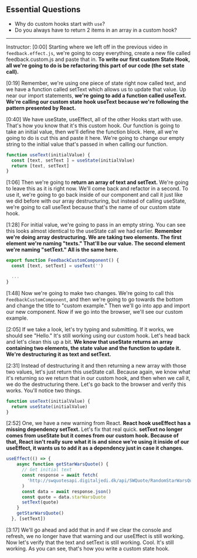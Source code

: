 ## Essential Questions

- Why do custom hooks start with `use`?
- Do you always have to return 2 items in an array in a custom hook?

---

Instructor: [0:00] Starting where we left off in the previous video in `feedback.effect.js`, we're going to copy everything, create a new file called feedback.custom.js and paste that in. **To write our first custom State Hook, all we're going to do is be refactoring this part of our code (the set state call).**

[0:19] Remember, we're using one piece of state right now called text, and we have a function called setText which allows us to update that value. Up near our import statements, **we're going to add a function called useText. We're calling our custom state hook useText because we're following the pattern presented by React.**

[0:40] We have useState, useEffect, all of the other Hooks start with use. That's how you know that it's this custom hook. Our function is going to take an initial value, then we'll define the function block. Here, all we're going to do is cut this and paste it here. We're going to change our empty string to the initial value that's passed in when calling our function.

```js
function useText(initialValue) {
  const [text, setText ] = useState(initialValue)
  return [text, setText]
}
```

[1:06] Then we're going to **return an array of text and setText.** We're going to leave this as it is right now. We'll come back and refactor in a second. To use it, we're going to go back inside of our component and call it just like we did before with our array destructuring, but instead of calling useState, we're going to call useText because that's the name of our custom state hook.

[1:28] For initial value, we're going to pass in an empty string. You can see this looks almost identical to the useState call we had earlier. **Remember we're doing array destructuring. We are taking two elements. The first element we're naming "texts." That'll be our value. The second element we're naming "setText." All is the same here.**

```js
export function FeedbackCustomComponent() {
  const [text, setText] = useText('')

  ...
}
```

[1:48] Now we're going to make two changes. We're going to call this `FeedbackCustomComponent`, and then we're going to go towards the bottom and change the title to "custom example." Then we'll go into app and import our new component. Now if we go into the browser, we'll see our custom example.

[2:05] If we take a look, let's try typing and submitting. If it works, we should see "Hello." It's still working using our custom hook. Let's head back and let's clean this up a bit. **We know that useState returns an array containing two elements, the state value and the function to update it. We're destructuring it as text and setText.**

[2:31] Instead of destructuring it and then returning a new array with those two values, let's just return this useState call. Because again, we know what it's returning so we return that in our custom hook, and then when we call it, we do the destructuring there. Let's go back to the browser and verify this works. You'll notice two things.

```js
function useText(initialValue) {
  return useState(initialValue)
}
```

[2:52] One, we have a new warning from React. **React hook useEffect has a missing dependency setText.** Let's fix that real quick. **setText no longer comes from useState but it comes from our custom hook. Because of that, React isn't really sure what it is and since we're using it inside of our useEffect, it wants us to add it as a dependency just in case it changes.**

```js
useEffect(() => {
    async function getStarWarsQuote() {
      // Get initial text
      const response = await fetch(
        'http://swquotesapi.digitaljedi.dk/api/SWQuote/RandomStarWarsQuote'
      )
      const data = await response.json()
      const quote = data.starWarsQuote
      setText(quote)
    }
    getStarWarsQuote()
  }, [setText])
```

[3:17] We'll go ahead and add that in and if we clear the console and refresh, we no longer have that warning and our useEffect is still working. Now let's verify that the text and setText is still working. Cool. It's still working. As you can see, that's how you write a custom state hook.
